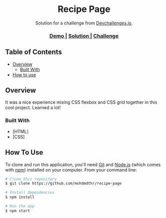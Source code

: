 <h1 align="center">Recipe Page</h1>

<div align="center">
   Solution for a challenge from  <a href="http://devchallenges.io" target="_blank">Devchallenges.io</a>.
</div>

<div align="center">
  <h3>
    <a href="https://recipe-page-mohdmdthr.netlify.app/">
      Demo
    </a>
    <span> | </span>
    <a href="https://devchallenges.io/solutions/OF26fDtWI52nuGUer78i">
      Solution
    </a>
    <span> | </span>
    <a href="https://devchallenges.io/challenges/OEKdUZ6xs0h99C38XVht">
      Challenge
    </a>
  </h3>
</div>

<!-- TABLE OF CONTENTS -->

## Table of Contents

- [Overview](#overview)
  - [Built With](#built-with)
  <!-- - [Features](#features) -->
- [How to use](#how-to-use)
  <!-- - [Contact](#contact) -->
  <!-- - [Acknowledgements](#acknowledgements) -->

<!-- OVERVIEW -->

## Overview

It was a nice experience mixing CSS flexbox and CSS grid together in this cool project. Learned a lot!

### Built With

<!-- This section should list any major frameworks that you built your project using. Here are a few examples.-->

- [HTML]
- [CSS]

## How To Use

To clone and run this application, you'll need [Git](https://git-scm.com) and [Node.js](https://nodejs.org/en/download/) (which comes with [npm](http://npmjs.com)) installed on your computer. From your command line:

```bash
# Clone this repository
$ git clone https://github.com/mohdmdthr/recipe-page

# Install dependencies
$ npm install

# Run the app
$ npm start
```

<!-- ## Acknowledgements

<!-- This section should list any articles or add-ons/plugins that helps you to complete the project. This is optional but it will help you in the future. For exmpale -->

<!-- - [Steps to replicate a design with only HTML and CSS](https://devchallenges-blogs.web.app/how-to-replicate-design/)
- [Node.js](https://nodejs.org/)
- [Marked - a markdown parser](https://github.com/chjj/marked)

## Contact

- Website [your-website.com](https://{your-web-site-link})
- GitHub [@your-username](https://{github.com/your-usermame})
- Twitter [@your-twitter](https://{twitter.com/your-username}) -->
